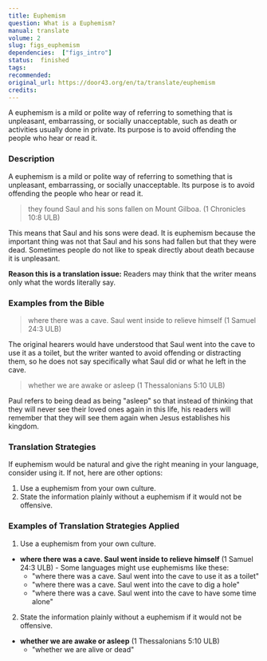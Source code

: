 ```yaml
---
title: Euphemism
question: What is a Euphemism?
manual: translate
volume: 2
slug: figs_euphemism
dependencies:  ["figs_intro"]
status:  finished
tags: 
recommended: 
original_url: https://door43.org/en/ta/translate/euphemism
credits: 
---
```

A euphemism is a mild or polite way of referring to something that is unpleasant, embarrassing, or socially unacceptable, such as death or activities usually done in private. Its purpose is to avoid offending the people who hear or read it. 

### Description

A euphemism is a mild or polite way of referring to something that is unpleasant, embarrassing, or socially unacceptable. Its purpose is to avoid offending the people who hear or read it.
>they found Saul and his sons fallen on Mount Gilboa. (1 Chronicles 10:8 ULB)

This means that Saul and his sons were dead. It is euphemism because the important thing was not that Saul and his sons had fallen but that they were dead. Sometimes people do not like to speak directly about death because it is unpleasant.

**Reason this is a translation issue:** Readers may think that the writer means only what the words literally say.

### Examples from the Bible

> where there was a cave. Saul went inside to relieve himself (1 Samuel 24:3 ULB)

The original hearers would have understood that Saul went into the cave to use it as a toilet, but the writer wanted to avoid offending or distracting them, so he does not say specifically what Saul did or what he left in the cave.
> whether we are awake or asleep (1 Thessalonians 5:10 ULB)

Paul refers to being dead as being "asleep" so that instead of thinking that they will never see their loved ones again in this life, his readers will remember that they will see them again when Jesus establishes his kingdom.

### Translation Strategies

If euphemism would be natural and give the right meaning in your language, consider using it. If not, here are other options:

  1. Use a euphemism from your own culture.
  1. State the information plainly without a euphemism if it would not be offensive.

### Examples of Translation Strategies Applied

1) Use a euphemism from your own culture.

* **where there was a cave. Saul went inside to relieve himself** (1 Samuel 24:3 ULB) - Some languages might use euphemisms like these: 
    * "where there was a cave. Saul went into the cave to use it as a toilet"
    * "where there was a cave. Saul went into the cave to dig a hole" 
    * "where there was a cave. Saul went into the cave to have some time alone" 

2) State the information plainly without a euphemism if it would not be offensive.

* **whether we are awake or asleep** (1 Thessalonians 5:10 ULB)
    * "whether we are alive or dead"

